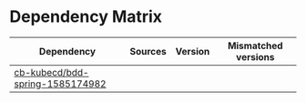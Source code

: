 # Dependency Matrix

Dependency | Sources | Version | Mismatched versions
---------- | ------- | ------- | -------------------
[cb-kubecd/bdd-spring-1585174982](https://github.com/cb-kubecd/bdd-spring-1585174982.git) |  | []() | 

